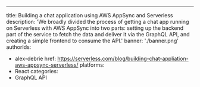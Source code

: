---
title: Building a chat application using AWS AppSync and Serverless
description: 'We broadly divided the process of getting a chat app running on Serverless with AWS AppSync into two parts: setting up the backend part of the service to fetch the data and deliver it via the GraphQL API, and creating a simple frontend to consume the API.'
banner: './banner.png'
authorIds:
  - alex-debrie
href: https://serverless.com/blog/building-chat-appliation-aws-appsync-serverless/
platforms:
  - React
categories:
  - GraphQL API